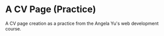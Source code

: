 # A CV Page (Practice)
A CV page creation as a practice from the Angela Yu's web development course.
